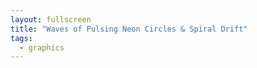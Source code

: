 ```yaml
---
layout: fullscreen
title: "Waves of Pulsing Neon Circles & Spiral Drift"
tags:
  - graphics
---
```


<canvas id="neonSpiralCanvas" width="700" height="700"></canvas>
<script>
// ===== PARAMETERS =====
const canvas = document.getElementById('neonSpiralCanvas');
const ctx = canvas.getContext('2d');
const W = canvas.width;
const H = canvas.height;
const cx = W/2;
const cy = H/2;

const NUM_WAVES = 7;
const CIRCLES_PER_WAVE = 28;
const SPIRAL_RADIUS = 220;
const CIRCLE_MIN = 12;
const CIRCLE_MAX = 35;

const palette = [
  [27, 245, 218],
  [228, 16, 116],
  [255, 222, 89],
  [38, 0, 255],
  [255, 41, 0],
  [0, 255, 115],
  [247, 108, 255]
];
  
function lerp(a, b, t) { return a + (b - a) * t; }

function hslaCycle(hue, sat=70, light=53, a=1) {
  // hue in degrees
  return `hsla(${Math.round(hue)},${sat}%,${light}%,${a})`;
}

// ===== WAVE DATA =====
let t = 0;

function draw() {
  ctx.globalCompositeOperation = 'lighter';
  // Semi-transparent fadeout for echo trails:
  ctx.globalAlpha = 0.22;
  ctx.fillStyle = "black";
  ctx.fillRect(0, 0, W, H);
  ctx.globalAlpha = 1;

  // Animate spiral's rotation for added motion
  const spiralPhase = t * 0.00018;

  for(let w=0; w<NUM_WAVES; w++) {
    // Each wave has own frequency/phase/color drift
    const colorIdx = w % palette.length;
    const [r, g, b] = palette[colorIdx];
    const phase = spiralPhase + w * Math.PI * 2 / NUM_WAVES;

    for(let i=0; i<CIRCLES_PER_WAVE; i++) {
      // Spiral coordinates with radial drifted by Lissajous oscillation
      const t0 = (i + t*0.027) / (CIRCLES_PER_WAVE + 5);
      const angle = t0 * Math.PI*2 * 2 + phase;
      const baseRad = lerp(SPIRAL_RADIUS * 0.5, SPIRAL_RADIUS, t0);

      // Center for this circle
      let x = cx + baseRad * Math.cos(angle + 0.11 * Math.sin(w+angle+t*0.0027));
      let y = cy + baseRad * Math.sin(angle + 0.17 * Math.cos(i+t*0.0041));

      // Radial breathing via double sine
      const breathe = 0.6 + 0.4 * Math.sin(phase*0.7 + angle*2 + t*0.018 + w*3);
      const modCircle = lerp(CIRCLE_MIN, CIRCLE_MAX, breathe);

      // Pulsating color: hue wheel + palette overlay
      const hue = ((angle * 40) + t*0.13 + w*41 + 360) % 360;
      ctx.save();
      ctx.beginPath();
      ctx.arc(x, y, modCircle*0.82 + 0.7*(Math.sin(i+w+t*0.02)*modCircle), 0, Math.PI*2);

      // Neon glow!
      ctx.shadowColor = `rgba(${r},${g},${b},0.7)`;
      ctx.shadowBlur = 15 + 4*modCircle;
      ctx.fillStyle = hslaCycle(hue, 75, lerp(35, 68, breathe), 0.46 + 0.41*Math.sin(i+t*0.021+w));
      ctx.fill();

      // Inner core "blink"
      ctx.shadowBlur = 2 + 5*breathe;
      ctx.shadowColor = `rgb(${r},${g},${b})`;
      ctx.beginPath();
      ctx.arc(x, y, modCircle*0.46 + 1.8*Math.sin(angle*3.7 + t*0.011), 0, Math.PI*2);
      ctx.fillStyle = `rgba(${r},${g},${b},0.97)`;
      ctx.globalAlpha = 0.63 + 0.34*Math.cos(angle+t*0.018-w);
      ctx.fill();

      ctx.globalAlpha = 1;
      ctx.restore();
    }
  }
  t += 2.25;
  requestAnimationFrame(draw);
}

// Responsive resize
function resize() {
  const dpr = window.devicePixelRatio || 1;
  const size = Math.min(window.innerWidth, window.innerHeight, 900);
  canvas.width = canvas.height = size*dpr;
  canvas.style.width = canvas.style.height = size+"px";
}

resize();
window.addEventListener("resize", () => {resize(); draw();});

// Start animation when ready
draw();
</script>